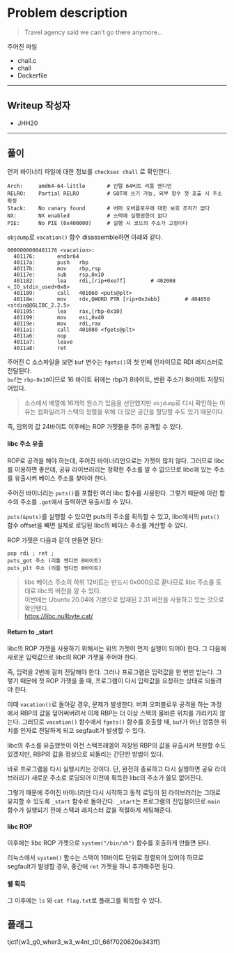 # Problem description

> Travel agency said we can't go there anymore...

주어진 파일
- chall.c
- chall
- Dockerfile

---

## Writeup 작성자

- JHH20

---

## 풀이

먼저 바이너리 파일에 대한 정보를 `checksec chall` 로 확인한다.

```
Arch:     amd64-64-little       # 인텔 64비트 리틀 엔디언
RELRO:    Partial RELRO         # GOT에 쓰기 가능, 외부 함수 첫 호출 시 주소 확정
Stack:    No canary found       # 버퍼 오버플로우에 대한 보호 조치가 없다
NX:       NX enabled            # 스택에 실행권한이 없다
PIE:      No PIE (0x400000)     # 실행 시 코드의 주소가 고정이다
```

`objdump`로 `vacation()` 함수 disassemble하면 아래와 같다.

```
0000000000401176 <vacation>:
  401176:       endbr64 
  40117a:       push   rbp
  40117b:       mov    rbp,rsp
  40117e:       sub    rsp,0x10
  401182:       lea    rdi,[rip+0xe7f]        # 402008 <_IO_stdin_used+0x8>
  401189:       call   401060 <puts@plt>
  40118e:       mov    rdx,QWORD PTR [rip+0x2ebb]        # 404050 <stdin@@GLIBC_2.2.5>
  401195:       lea    rax,[rbp-0x10]
  401199:       mov    esi,0x40
  40119e:       mov    rdi,rax
  4011a1:       call   401080 <fgets@plt>
  4011a6:       nop
  4011a7:       leave  
  4011a8:       ret
```

주어진 C 소스파일을 보면 `buf` 변수는 `fgets()`의 첫 번째 인자이므로 RDI 래지스터로 전달된다.  
`buf`는 `rbp-0x10`이므로 16 바이트 뒤에는 rbp가 8바이트, 반환 주소가 8바이트 저장되어있다.

> 소스에서 배열에 16개의 원소가 있음을 선언했지만 `objdump`로 다시 확인하는 이유는 컴파일러가 스택의 정렬을 위해 더 많은 공간을 할당할 수도 있기 때문이다.

즉, 임의의 값 24바이트 이후에는 ROP 가젯들을 주어 공격할 수 있다.

#### libc 주소 유출

ROP로 공격을 해야 하는데, 주어진 바이너리만으로는 가젯이 많지 않다. 그러므로 libc를 이용하면 좋은데, 공유 라이브러리는 정확한 주소를 알 수 없으므로 libc에 있는 주소를 유출시켜 베이스 주소를 찾아야 한다.

주어진 바이너리는 `puts()`를 포함한 여러 libc 함수를 사용한다. 그렇기 때문에 이런 함수의 주소를 `.got`에서 출력하면 유출시킬 수 있다.

`puts(&puts)`를 실행할 수 있으면 puts의 주소를 획득할 수 있고, libc에서의 `puts()` 함수 offset을 빼면 실제로 로딩된 libc의 베이스 주소를 계산할 수 있다.

ROP 가젯은 다음과 같이 만들면 된다:

```
pop rdi ; ret ;
puts_got 주소 (리틀 엔디언 8바이트)
puts_plt 주소 (리틀 엔디언 8바이트)
```

> libc 베이스 주소의 하위 12비트는 반드시 0x000으로 끝나므로 libc 주소를 토대로 libc의 버전을 알 수 있다.  
> 이번에는 Ubuntu 20.04에 기본으로 탑재된 2.31 버전을 사용하고 있는 것으로 확인됐다.  
> https://libc.nullbyte.cat/

#### Return to _start

libc의 ROP 가젯을 사용하기 위해서는 위의 가젯이 먼저 실행이 되어야 한다. 그 다음에 새로운 입력값으로 libc의 ROP 가젯을 주어야 한다.

즉, 입력을 2번에 걸처 전달해야 한다. 그러나 프로그램은 입력값을 한 번만 받는다. 그렇기 때문에 첫 ROP 가젯을 줄 때, 프로그램이 다시 입력값을 요청하는 상태로 되돌려야 한다.

이때 `vacation()`로 돌아갈 경우, 문제가 발생한다. 버퍼 오퍼블로우 공격을 하는 과정에서 RBP의 값을 덮어써버려서 이제 RBP는 더 이상 스택의 올바른 위치를 가리키지 않는다. 그러므로 `vacation()` 함수에서 `fgets()` 함수를 호출할 때, `buf`가 아닌 엉뚱한 위치를 인자로 전달하게 되고 segfault가 발생할 수 있다.

libc의 주소를 유출했듯이 이전 스택프래엠이 저장된 RBP의 값을 유출시켜 복원할 수도 있겠지만, RBP의 값을 정상으로 되돌리는 간단한 방법이 있다.

바로 프로그램을 다시 실행시키는 것이다. 단, 완전히 종료하고 다시 실행하면 공유 라이브러리가 새로운 주소로 로딩되어 이전에 획득한 libc의 주소가 쓸모 없어진다.

그렇기 때문에 주어진 바이너리만 다시 시작하고 동적 로딩이 된 라이브러리는 그대로 유지할 수 있도록 `_start` 함수로 돌아간다. `_start`는 프로그램의 진입점이므로 `main` 함수가 실행되기 전에 스택과 래지스터 값을 적절하게 세팅해준다.

#### libc ROP

이후에는 libc ROP 가젯으로 `system("/bin/sh")` 함수를 호출하게 만들면 된다.

리눅스에서 `system()` 함수는 스택이 16바이트 단위로 정렬되어 있어야 하므로 segfault가 발생할 경우, 중간에 `ret` 가젯을 하나 추가해주면 된다.

#### 쉘 획득

그 이후에는 `ls` 와 `cat flag.txt`로 플래그를 획득할 수 있다.

## 플래그

tjctf{w3_g0_wher3_w3_w4nt_t0!_66f7020620e343ff}